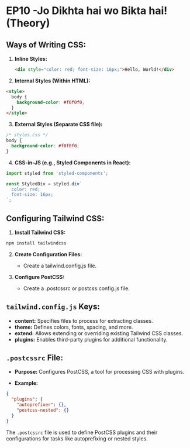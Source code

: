 # EP10 -Jo Dikhta hai wo Bikta hai!(Theory)

## Ways of Writing CSS:

1. **Inline Styles:**
   ```html
   <div style="color: red; font-size: 16px;">Hello, World!</div>
   ```
2. **Internal Styles (Within HTML):**

```html
<style>
  body {
    background-color: #f0f0f0;
  }
</style>
```

3. **External Styles (Separate CSS file):**

```css
/* styles.css */
body {
  background-color: #f0f0f0;
}
```

4. **CSS-in-JS (e.g., Styled Components in React):**

```jsx
import styled from 'styled-components';

const StyledDiv = styled.div`
  color: red;
  font-size: 16px;
`;
```

## Configuring Tailwind CSS:

1. **Install Tailwind CSS:**

```bash
npm install tailwindcss

```

2. **Create Configuration Files:**

   - Create a tailwind.config.js file.

3. **Configure PostCSS:**

   - Create a .postcssrc or postcss.config.js file.

## `tailwind.config.js` Keys:

- **content:** Specifies files to process for extracting classes.
- **theme:** Defines colors, fonts, spacing, and more.
- **extend:** Allows extending or overriding existing Tailwind CSS classes.
- **plugins:** Enables third-party plugins for additional functionality.

## `.postcssrc` File:

- **Purpose:** Configures PostCSS, a tool for processing CSS with plugins.

- **Example:**

```json
{
  "plugins": {
    "autoprefixer": {},
    "postcss-nested": {}
  }
}
```

The `.postcssrc` file is used to define PostCSS plugins and their configurations for tasks like autoprefixing or nested styles.
